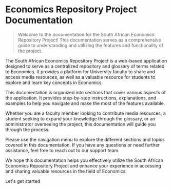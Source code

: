 # Economics Repository Project Documentation

> Welcome to the documentation for the South African Economics Repository Project! This documentation serves as a comprehensive guide to understanding and utilizing the features and functionality of the project.

The South African Economics Repository Project is a web-based application designed to serve as a centralized repository and glossary of terms related to Economics. It provides a platform for University faculty to share and access media resources, as well as a valuable resource for students to explore and learn key concepts in Economics.

This documentation is organized into sections that cover various aspects of the application. It provides step-by-step instructions, explanations, and examples to help you navigate and make the most of the features available.

Whether you are a faculty member looking to contribute media resources, a student seeking to expand your knowledge through the glossary, or an administrator overseeing the project, this documentation will guide you through the process.

Please use the navigation menu to explore the different sections and topics covered in this documentation. If you have any questions or need further assistance, feel free to reach out to our support team.

We hope this documentation helps you effectively utilize the South African Economics Repository Project and enhance your experience in accessing and sharing valuable resources in the field of Economics.

Let's get started
